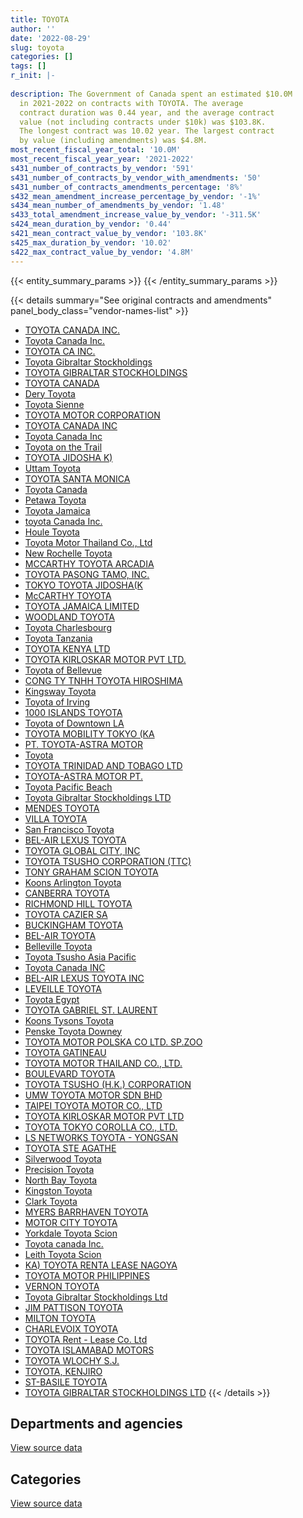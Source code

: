 ```yaml
---
title: TOYOTA
author: ''
date: '2022-08-29'
slug: toyota
categories: []
tags: []
r_init: |-
  
description: The Government of Canada spent an estimated $10.0M
  in 2021-2022 on contracts with TOYOTA. The average
  contract duration was 0.44 year, and the average contract
  value (not including contracts under $10k) was $103.8K.
  The longest contract was 10.02 year. The largest contract
  by value (including amendments) was $4.8M.
most_recent_fiscal_year_total: '10.0M'
most_recent_fiscal_year_year: '2021-2022'
s431_number_of_contracts_by_vendor: '591'
s431_number_of_contracts_by_vendor_with_amendments: '50'
s431_number_of_contracts_amendments_percentage: '8%'
s432_mean_amendment_increase_percentage_by_vendor: '-1%'
s434_mean_number_of_amendments_by_vendor: '1.48'
s433_total_amendment_increase_value_by_vendor: '-311.5K'
s424_mean_duration_by_vendor: '0.44'
s421_mean_contract_value_by_vendor: '103.8K'
s425_max_duration_by_vendor: '10.02'
s422_max_contract_value_by_vendor: '4.8M'
---
```


<script src="/rmarkdown-libs/htmlwidgets/htmlwidgets.js"></script>
<link href="/rmarkdown-libs/datatables-css/datatables-crosstalk.css" rel="stylesheet" />
<script src="/rmarkdown-libs/datatables-binding/datatables.js"></script>
<script src="/rmarkdown-libs/jquery/jquery-3.6.0.min.js"></script>
<link href="/rmarkdown-libs/dt-core-bootstrap/css/dataTables.bootstrap.min.css" rel="stylesheet" />
<link href="/rmarkdown-libs/dt-core-bootstrap/css/dataTables.bootstrap.extra.css" rel="stylesheet" />
<script src="/rmarkdown-libs/dt-core-bootstrap/js/jquery.dataTables.min.js"></script>
<script src="/rmarkdown-libs/dt-core-bootstrap/js/dataTables.bootstrap.min.js"></script>
<link href="/rmarkdown-libs/crosstalk/css/crosstalk.min.css" rel="stylesheet" />
<script src="/rmarkdown-libs/crosstalk/js/crosstalk.min.js"></script>
<script src="/rmarkdown-libs/htmlwidgets/htmlwidgets.js"></script>
<link href="/rmarkdown-libs/datatables-css/datatables-crosstalk.css" rel="stylesheet" />
<script src="/rmarkdown-libs/datatables-binding/datatables.js"></script>
<script src="/rmarkdown-libs/jquery/jquery-3.6.0.min.js"></script>
<link href="/rmarkdown-libs/dt-core-bootstrap/css/dataTables.bootstrap.min.css" rel="stylesheet" />
<link href="/rmarkdown-libs/dt-core-bootstrap/css/dataTables.bootstrap.extra.css" rel="stylesheet" />
<script src="/rmarkdown-libs/dt-core-bootstrap/js/jquery.dataTables.min.js"></script>
<script src="/rmarkdown-libs/dt-core-bootstrap/js/dataTables.bootstrap.min.js"></script>
<link href="/rmarkdown-libs/crosstalk/css/crosstalk.min.css" rel="stylesheet" />
<script src="/rmarkdown-libs/crosstalk/js/crosstalk.min.js"></script>

{{< entity_summary_params >}}
{{< /entity_summary_params >}}

{{< details summary="See original contracts and amendments" panel_body_class="vendor-names-list" >}}
- [TOYOTA CANADA INC.](https://search.open.canada.ca/en/ct/?sort=contract_value_f%20desc&page=1&search_text=%22TOYOTA%20CANADA%20INC.%22)
- [Toyota Canada Inc.](https://search.open.canada.ca/en/ct/?sort=contract_value_f%20desc&page=1&search_text=%22Toyota%20Canada%20Inc.%22)
- [TOYOTA CA INC.](https://search.open.canada.ca/en/ct/?sort=contract_value_f%20desc&page=1&search_text=%22TOYOTA%20CA%20INC.%22)
- [Toyota Gibraltar Stockholdings](https://search.open.canada.ca/en/ct/?sort=contract_value_f%20desc&page=1&search_text=%22Toyota%20Gibraltar%20Stockholdings%22)
- [TOYOTA GIBRALTAR STOCKHOLDINGS](https://search.open.canada.ca/en/ct/?sort=contract_value_f%20desc&page=1&search_text=%22TOYOTA%20GIBRALTAR%20STOCKHOLDINGS%22)
- [TOYOTA CANADA](https://search.open.canada.ca/en/ct/?sort=contract_value_f%20desc&page=1&search_text=%22TOYOTA%20CANADA%22)
- [Dery Toyota](https://search.open.canada.ca/en/ct/?sort=contract_value_f%20desc&page=1&search_text=%22Dery%20Toyota%22)
- [Toyota Sienne](https://search.open.canada.ca/en/ct/?sort=contract_value_f%20desc&page=1&search_text=%22Toyota%20Sienne%22)
- [TOYOTA MOTOR CORPORATION](https://search.open.canada.ca/en/ct/?sort=contract_value_f%20desc&page=1&search_text=%22TOYOTA%20MOTOR%20CORPORATION%22)
- [TOYOTA CANADA INC](https://search.open.canada.ca/en/ct/?sort=contract_value_f%20desc&page=1&search_text=%22TOYOTA%20CANADA%20INC%22)
- [Toyota Canada Inc](https://search.open.canada.ca/en/ct/?sort=contract_value_f%20desc&page=1&search_text=%22Toyota%20Canada%20Inc%22)
- [Toyota on the Trail](https://search.open.canada.ca/en/ct/?sort=contract_value_f%20desc&page=1&search_text=%22Toyota%20on%20the%20Trail%22)
- [TOYOTA JIDOSHA K)](https://search.open.canada.ca/en/ct/?sort=contract_value_f%20desc&page=1&search_text=%22TOYOTA%20JIDOSHA%20K%29%22)
- [Uttam Toyota](https://search.open.canada.ca/en/ct/?sort=contract_value_f%20desc&page=1&search_text=%22Uttam%20Toyota%22)
- [TOYOTA SANTA MONICA](https://search.open.canada.ca/en/ct/?sort=contract_value_f%20desc&page=1&search_text=%22TOYOTA%20SANTA%20MONICA%22)
- [Toyota Canada](https://search.open.canada.ca/en/ct/?sort=contract_value_f%20desc&page=1&search_text=%22Toyota%20Canada%22)
- [Petawa Toyota](https://search.open.canada.ca/en/ct/?sort=contract_value_f%20desc&page=1&search_text=%22Petawa%20Toyota%22)
- [Toyota Jamaica](https://search.open.canada.ca/en/ct/?sort=contract_value_f%20desc&page=1&search_text=%22Toyota%20Jamaica%22)
- [toyota Canada Inc.](https://search.open.canada.ca/en/ct/?sort=contract_value_f%20desc&page=1&search_text=%22toyota%20Canada%20Inc.%22)
- [Houle Toyota](https://search.open.canada.ca/en/ct/?sort=contract_value_f%20desc&page=1&search_text=%22Houle%20Toyota%22)
- [Toyota Motor Thailand Co., Ltd](https://search.open.canada.ca/en/ct/?sort=contract_value_f%20desc&page=1&search_text=%22Toyota%20Motor%20Thailand%20Co.%2c%20Ltd%22)
- [New Rochelle Toyota](https://search.open.canada.ca/en/ct/?sort=contract_value_f%20desc&page=1&search_text=%22New%20Rochelle%20Toyota%22)
- [MCCARTHY TOYOTA ARCADIA](https://search.open.canada.ca/en/ct/?sort=contract_value_f%20desc&page=1&search_text=%22MCCARTHY%20TOYOTA%20ARCADIA%22)
- [TOYOTA PASONG TAMO, INC.](https://search.open.canada.ca/en/ct/?sort=contract_value_f%20desc&page=1&search_text=%22TOYOTA%20PASONG%20TAMO%2c%20INC.%22)
- [TOKYO TOYOTA JIDOSHA(K](https://search.open.canada.ca/en/ct/?sort=contract_value_f%20desc&page=1&search_text=%22TOKYO%20TOYOTA%20JIDOSHA%28K%22)
- [McCARTHY TOYOTA](https://search.open.canada.ca/en/ct/?sort=contract_value_f%20desc&page=1&search_text=%22McCARTHY%20TOYOTA%22)
- [TOYOTA JAMAICA LIMITED](https://search.open.canada.ca/en/ct/?sort=contract_value_f%20desc&page=1&search_text=%22TOYOTA%20JAMAICA%20LIMITED%22)
- [WOODLAND TOYOTA](https://search.open.canada.ca/en/ct/?sort=contract_value_f%20desc&page=1&search_text=%22WOODLAND%20TOYOTA%22)
- [Toyota Charlesbourg](https://search.open.canada.ca/en/ct/?sort=contract_value_f%20desc&page=1&search_text=%22Toyota%20Charlesbourg%22)
- [Toyota Tanzania](https://search.open.canada.ca/en/ct/?sort=contract_value_f%20desc&page=1&search_text=%22Toyota%20Tanzania%22)
- [TOYOTA KENYA LTD](https://search.open.canada.ca/en/ct/?sort=contract_value_f%20desc&page=1&search_text=%22TOYOTA%20KENYA%20LTD%22)
- [TOYOTA KIRLOSKAR MOTOR PVT LTD.](https://search.open.canada.ca/en/ct/?sort=contract_value_f%20desc&page=1&search_text=%22TOYOTA%20KIRLOSKAR%20MOTOR%20PVT%20LTD.%22)
- [Toyota of Bellevue](https://search.open.canada.ca/en/ct/?sort=contract_value_f%20desc&page=1&search_text=%22Toyota%20of%20Bellevue%22)
- [CONG TY TNHH TOYOTA HIROSHIMA](https://search.open.canada.ca/en/ct/?sort=contract_value_f%20desc&page=1&search_text=%22CONG%20TY%20TNHH%20TOYOTA%20HIROSHIMA%22)
- [Kingsway Toyota](https://search.open.canada.ca/en/ct/?sort=contract_value_f%20desc&page=1&search_text=%22Kingsway%20Toyota%22)
- [Toyota of Irving](https://search.open.canada.ca/en/ct/?sort=contract_value_f%20desc&page=1&search_text=%22Toyota%20of%20Irving%22)
- [1000 ISLANDS TOYOTA](https://search.open.canada.ca/en/ct/?sort=contract_value_f%20desc&page=1&search_text=%221000%20ISLANDS%20TOYOTA%22)
- [Toyota of Downtown LA](https://search.open.canada.ca/en/ct/?sort=contract_value_f%20desc&page=1&search_text=%22Toyota%20of%20Downtown%20LA%22)
- [TOYOTA MOBILITY TOKYO (KA](https://search.open.canada.ca/en/ct/?sort=contract_value_f%20desc&page=1&search_text=%22TOYOTA%20MOBILITY%20TOKYO%20%28KA%22)
- [PT. TOYOTA-ASTRA MOTOR](https://search.open.canada.ca/en/ct/?sort=contract_value_f%20desc&page=1&search_text=%22PT.%20TOYOTA-ASTRA%20MOTOR%22)
- [Toyota](https://search.open.canada.ca/en/ct/?sort=contract_value_f%20desc&page=1&search_text=%22Toyota%22)
- [TOYOTA TRINIDAD AND TOBAGO LTD](https://search.open.canada.ca/en/ct/?sort=contract_value_f%20desc&page=1&search_text=%22TOYOTA%20TRINIDAD%20AND%20TOBAGO%20LTD%22)
- [TOYOTA-ASTRA MOTOR PT.](https://search.open.canada.ca/en/ct/?sort=contract_value_f%20desc&page=1&search_text=%22TOYOTA-ASTRA%20MOTOR%20PT.%22)
- [Toyota Pacific Beach](https://search.open.canada.ca/en/ct/?sort=contract_value_f%20desc&page=1&search_text=%22Toyota%20Pacific%20Beach%22)
- [Toyota Gibraltar Stockholdings LTD](https://search.open.canada.ca/en/ct/?sort=contract_value_f%20desc&page=1&search_text=%22Toyota%20Gibraltar%20Stockholdings%20LTD%22)
- [MENDES TOYOTA](https://search.open.canada.ca/en/ct/?sort=contract_value_f%20desc&page=1&search_text=%22MENDES%20TOYOTA%22)
- [VILLA TOYOTA](https://search.open.canada.ca/en/ct/?sort=contract_value_f%20desc&page=1&search_text=%22VILLA%20TOYOTA%22)
- [San Francisco Toyota](https://search.open.canada.ca/en/ct/?sort=contract_value_f%20desc&page=1&search_text=%22San%20Francisco%20Toyota%22)
- [BEL-AIR LEXUS TOYOTA](https://search.open.canada.ca/en/ct/?sort=contract_value_f%20desc&page=1&search_text=%22BEL-AIR%20LEXUS%20TOYOTA%22)
- [TOYOTA GLOBAL CITY, INC](https://search.open.canada.ca/en/ct/?sort=contract_value_f%20desc&page=1&search_text=%22TOYOTA%20GLOBAL%20CITY%2c%20INC%22)
- [TOYOTA TSUSHO CORPORATION (TTC)](https://search.open.canada.ca/en/ct/?sort=contract_value_f%20desc&page=1&search_text=%22TOYOTA%20TSUSHO%20CORPORATION%20%28TTC%29%22)
- [TONY GRAHAM SCION TOYOTA](https://search.open.canada.ca/en/ct/?sort=contract_value_f%20desc&page=1&search_text=%22TONY%20GRAHAM%20SCION%20TOYOTA%22)
- [Koons Arlington Toyota](https://search.open.canada.ca/en/ct/?sort=contract_value_f%20desc&page=1&search_text=%22Koons%20Arlington%20Toyota%22)
- [CANBERRA TOYOTA](https://search.open.canada.ca/en/ct/?sort=contract_value_f%20desc&page=1&search_text=%22CANBERRA%20TOYOTA%22)
- [RICHMOND HILL TOYOTA](https://search.open.canada.ca/en/ct/?sort=contract_value_f%20desc&page=1&search_text=%22RICHMOND%20HILL%20TOYOTA%22)
- [TOYOTA CAZIER SA](https://search.open.canada.ca/en/ct/?sort=contract_value_f%20desc&page=1&search_text=%22TOYOTA%20CAZIER%20SA%22)
- [BUCKINGHAM TOYOTA](https://search.open.canada.ca/en/ct/?sort=contract_value_f%20desc&page=1&search_text=%22BUCKINGHAM%20TOYOTA%22)
- [BEL-AIR TOYOTA](https://search.open.canada.ca/en/ct/?sort=contract_value_f%20desc&page=1&search_text=%22BEL-AIR%20TOYOTA%22)
- [Belleville Toyota](https://search.open.canada.ca/en/ct/?sort=contract_value_f%20desc&page=1&search_text=%22Belleville%20Toyota%22)
- [Toyota Tsusho Asia Pacific](https://search.open.canada.ca/en/ct/?sort=contract_value_f%20desc&page=1&search_text=%22Toyota%20Tsusho%20Asia%20Pacific%22)
- [Toyota Canada INC](https://search.open.canada.ca/en/ct/?sort=contract_value_f%20desc&page=1&search_text=%22Toyota%20Canada%20INC%22)
- [BEL-AIR LEXUS TOYOTA INC](https://search.open.canada.ca/en/ct/?sort=contract_value_f%20desc&page=1&search_text=%22BEL-AIR%20LEXUS%20TOYOTA%20INC%22)
- [LEVEILLE TOYOTA](https://search.open.canada.ca/en/ct/?sort=contract_value_f%20desc&page=1&search_text=%22LEVEILLE%20TOYOTA%22)
- [Toyota Egypt](https://search.open.canada.ca/en/ct/?sort=contract_value_f%20desc&page=1&search_text=%22Toyota%20Egypt%22)
- [TOYOTA GABRIEL ST. LAURENT](https://search.open.canada.ca/en/ct/?sort=contract_value_f%20desc&page=1&search_text=%22TOYOTA%20GABRIEL%20ST.%20LAURENT%22)
- [Koons Tysons Toyota](https://search.open.canada.ca/en/ct/?sort=contract_value_f%20desc&page=1&search_text=%22Koons%20Tysons%20Toyota%22)
- [Penske Toyota Downey](https://search.open.canada.ca/en/ct/?sort=contract_value_f%20desc&page=1&search_text=%22Penske%20Toyota%20Downey%22)
- [TOYOTA MOTOR POLSKA CO LTD. SP.ZOO](https://search.open.canada.ca/en/ct/?sort=contract_value_f%20desc&page=1&search_text=%22TOYOTA%20MOTOR%20POLSKA%20CO%20LTD.%20SP.ZOO%22)
- [TOYOTA GATINEAU](https://search.open.canada.ca/en/ct/?sort=contract_value_f%20desc&page=1&search_text=%22TOYOTA%20GATINEAU%22)
- [TOYOTA MOTOR THAILAND CO., LTD.](https://search.open.canada.ca/en/ct/?sort=contract_value_f%20desc&page=1&search_text=%22TOYOTA%20MOTOR%20THAILAND%20CO.%2c%20LTD.%22)
- [BOULEVARD TOYOTA](https://search.open.canada.ca/en/ct/?sort=contract_value_f%20desc&page=1&search_text=%22BOULEVARD%20TOYOTA%22)
- [TOYOTA TSUSHO (H.K.) CORPORATION](https://search.open.canada.ca/en/ct/?sort=contract_value_f%20desc&page=1&search_text=%22TOYOTA%20TSUSHO%20%28H.K.%29%20CORPORATION%22)
- [UMW TOYOTA MOTOR SDN BHD](https://search.open.canada.ca/en/ct/?sort=contract_value_f%20desc&page=1&search_text=%22UMW%20TOYOTA%20MOTOR%20SDN%20BHD%22)
- [TAIPEI TOYOTA MOTOR CO., LTD](https://search.open.canada.ca/en/ct/?sort=contract_value_f%20desc&page=1&search_text=%22TAIPEI%20TOYOTA%20MOTOR%20CO.%2c%20LTD%22)
- [TOYOTA KIRLOSKAR MOTOR PVT LTD](https://search.open.canada.ca/en/ct/?sort=contract_value_f%20desc&page=1&search_text=%22TOYOTA%20KIRLOSKAR%20MOTOR%20PVT%20LTD%22)
- [TOYOTA TOKYO COROLLA CO., LTD.](https://search.open.canada.ca/en/ct/?sort=contract_value_f%20desc&page=1&search_text=%22TOYOTA%20TOKYO%20COROLLA%20CO.%2c%20LTD.%22)
- [LS NETWORKS TOYOTA - YONGSAN](https://search.open.canada.ca/en/ct/?sort=contract_value_f%20desc&page=1&search_text=%22LS%20NETWORKS%20TOYOTA%20-%20YONGSAN%22)
- [TOYOTA STE AGATHE](https://search.open.canada.ca/en/ct/?sort=contract_value_f%20desc&page=1&search_text=%22TOYOTA%20STE%20AGATHE%22)
- [Silverwood Toyota](https://search.open.canada.ca/en/ct/?sort=contract_value_f%20desc&page=1&search_text=%22Silverwood%20Toyota%22)
- [Precision Toyota](https://search.open.canada.ca/en/ct/?sort=contract_value_f%20desc&page=1&search_text=%22Precision%20Toyota%22)
- [North Bay Toyota](https://search.open.canada.ca/en/ct/?sort=contract_value_f%20desc&page=1&search_text=%22North%20Bay%20Toyota%22)
- [Kingston Toyota](https://search.open.canada.ca/en/ct/?sort=contract_value_f%20desc&page=1&search_text=%22Kingston%20Toyota%22)
- [Clark Toyota](https://search.open.canada.ca/en/ct/?sort=contract_value_f%20desc&page=1&search_text=%22Clark%20Toyota%22)
- [MYERS BARRHAVEN TOYOTA](https://search.open.canada.ca/en/ct/?sort=contract_value_f%20desc&page=1&search_text=%22MYERS%20BARRHAVEN%20TOYOTA%22)
- [MOTOR CITY TOYOTA](https://search.open.canada.ca/en/ct/?sort=contract_value_f%20desc&page=1&search_text=%22MOTOR%20CITY%20TOYOTA%22)
- [Yorkdale Toyota Scion](https://search.open.canada.ca/en/ct/?sort=contract_value_f%20desc&page=1&search_text=%22Yorkdale%20Toyota%20Scion%22)
- [Toyota canada Inc.](https://search.open.canada.ca/en/ct/?sort=contract_value_f%20desc&page=1&search_text=%22Toyota%20canada%20Inc.%22)
- [Leith Toyota Scion](https://search.open.canada.ca/en/ct/?sort=contract_value_f%20desc&page=1&search_text=%22Leith%20Toyota%20Scion%22)
- [KA) TOYOTA RENTA LEASE NAGOYA](https://search.open.canada.ca/en/ct/?sort=contract_value_f%20desc&page=1&search_text=%22KA%29%20TOYOTA%20RENTA%20LEASE%20NAGOYA%22)
- [TOYOTA MOTOR PHILIPPINES](https://search.open.canada.ca/en/ct/?sort=contract_value_f%20desc&page=1&search_text=%22TOYOTA%20MOTOR%20PHILIPPINES%22)
- [VERNON TOYOTA](https://search.open.canada.ca/en/ct/?sort=contract_value_f%20desc&page=1&search_text=%22VERNON%20TOYOTA%22)
- [Toyota Gibraltar Stockholdings Ltd](https://search.open.canada.ca/en/ct/?sort=contract_value_f%20desc&page=1&search_text=%22Toyota%20Gibraltar%20Stockholdings%20Ltd%22)
- [JIM PATTISON TOYOTA](https://search.open.canada.ca/en/ct/?sort=contract_value_f%20desc&page=1&search_text=%22JIM%20PATTISON%20TOYOTA%22)
- [MILTON TOYOTA](https://search.open.canada.ca/en/ct/?sort=contract_value_f%20desc&page=1&search_text=%22MILTON%20TOYOTA%22)
- [CHARLEVOIX TOYOTA](https://search.open.canada.ca/en/ct/?sort=contract_value_f%20desc&page=1&search_text=%22CHARLEVOIX%20TOYOTA%22)
- [TOYOTA Rent - Lease Co. Ltd](https://search.open.canada.ca/en/ct/?sort=contract_value_f%20desc&page=1&search_text=%22TOYOTA%20Rent%20-%20Lease%20Co.%20Ltd%22)
- [TOYOTA ISLAMABAD MOTORS](https://search.open.canada.ca/en/ct/?sort=contract_value_f%20desc&page=1&search_text=%22TOYOTA%20ISLAMABAD%20MOTORS%22)
- [TOYOTA WLOCHY S.J.](https://search.open.canada.ca/en/ct/?sort=contract_value_f%20desc&page=1&search_text=%22TOYOTA%20WLOCHY%20S.J.%22)
- [TOYOTA, KENJIRO](https://search.open.canada.ca/en/ct/?sort=contract_value_f%20desc&page=1&search_text=%22TOYOTA%2c%20KENJIRO%22)
- [ST-BASILE TOYOTA](https://search.open.canada.ca/en/ct/?sort=contract_value_f%20desc&page=1&search_text=%22ST-BASILE%20TOYOTA%22)
- [TOYOTA GIBRALTAR STOCKHOLDINGS LTD](https://search.open.canada.ca/en/ct/?sort=contract_value_f%20desc&page=1&search_text=%22TOYOTA%20GIBRALTAR%20STOCKHOLDINGS%20LTD%22)
{{< /details >}}

## Departments and agencies

<div id="htmlwidget-1" style="width:100%;height:auto;" class="datatables html-widget"></div>
<script type="application/json" data-for="htmlwidget-1">{"x":{"style":"bootstrap","filter":"none","vertical":false,"data":[["<a href=\"/departments/aafc-aac/\">Agriculture and Agri-Food Canada<\/a>","<a href=\"/departments/acoa-apeca/\">Atlantic Canada Opportunities Agency<\/a>","<a href=\"/departments/cbsa-asfc/\">Canada Border Services Agency<\/a>","<a href=\"/departments/ced-dec/\">Canada Economic Development for Quebec Regions<\/a>","<a href=\"/departments/cfia-acia/\">Canadian Food Inspection Agency<\/a>","<a href=\"/departments/cic/\">Immigration, Refugees and Citizenship Canada<\/a>","<a href=\"/departments/cnsc-ccsn/\">Canadian Nuclear Safety Commission<\/a>","<a href=\"/departments/cra-arc/\">Canada Revenue Agency<\/a>","<a href=\"/departments/crtc/\">Canadian Radio-television and Telecommunications Commission<\/a>","<a href=\"/departments/csc-scc/\">Correctional Service of Canada<\/a>","<a href=\"/departments/dfatd-maecd/\">Global Affairs Canada<\/a>","<a href=\"/departments/dfo-mpo/\">Fisheries and Oceans Canada<\/a>","<a href=\"/departments/dnd-mdn/\">National Defence<\/a>","<a href=\"/departments/ec/\">Environment and Climate Change Canada<\/a>","<a href=\"/departments/elections/\">Elections Canada<\/a>","<a href=\"/departments/esdc-edsc/\">Employment and Social Development Canada<\/a>","<a href=\"/departments/fin/\">Department of Finance Canada<\/a>","<a href=\"/departments/hc-sc/\">Health Canada<\/a>","<a href=\"/departments/ic/\">Innovation, Science and Economic Development Canada<\/a>","<a href=\"/departments/isc-sac/\">Indigenous Services Canada<\/a>","<a href=\"/departments/jus/\">Department of Justice Canada<\/a>","<a href=\"/departments/nrc-cnrc/\">National Research Council Canada<\/a>","<a href=\"/departments/nrcan-rncan/\">Natural Resources Canada<\/a>","<a href=\"/departments/nserc-crsng/\">Natural Sciences and Engineering Research Council of Canada<\/a>","<a href=\"/departments/oag-bvg/\">Office of the Auditor General of Canada<\/a>","<a href=\"/departments/oic-ci/\">Office of the Information Commissioner of Canada<\/a>","<a href=\"/departments/pc/\">Parks Canada<\/a>","<a href=\"/departments/pch/\">Canadian Heritage<\/a>","<a href=\"/departments/pco-bcp/\">Privy Council Office<\/a>","<a href=\"/departments/phac-aspc/\">Public Health Agency of Canada<\/a>","<a href=\"/departments/pwgsc-tpsgc/\">Public Services and Procurement Canada<\/a>","<a href=\"/departments/rcmp-grc/\">Royal Canadian Mounted Police<\/a>","<a href=\"/departments/ssc-spc/\">Shared Services Canada<\/a>","<a href=\"/departments/tc/\">Transport Canada<\/a>","<a href=\"/departments/tsb-bst/\">Transportation Safety Board of Canada<\/a>","<a href=\"/departments/vac-acc/\">Veterans Affairs Canada<\/a>"],[406748.42,null,1331944.57,null,71208.19,62445.52,53822.18,55243.41,51330.79,607472.79,2617648.45,153765.21,4103438.37,123483.41,38446.52,78233.53,null,null,146435.32,null,55243.41,null,null,null,null,55243.41,34209.66,31857.41,null,null,55241.71,3180341.88,7314.5,692640.59,34251.48,null],[134144.66,null,414940.96,51330.79,143120.28,70630.84,null,null,null,239486.7,1636600.74,42949.39,304489.7,164555.03,null,null,null,null,null,null,null,null,null,43825.36,null,null,null,null,55243.41,null,null,2113454.6,7334.54,167912.04,null,39858.01],[364127.8,71073.46,200658.62,null,null,null,null,null,null,null,1549627.65,169298.32,251823.99,247107.35,null,316126,39213.93,67337.22,null,432927.73,null,69823.18,null,null,90776,null,67651.6,32947.95,null,97831.93,null,3191654.34,7314.5,269164.1,null,35458.27],[138330.94,null,575537.26,null,163712.9,null,null,null,null,730986.51,1821045.67,102767.48,958567.96,202258.58,null,null,11486.91,null,null,null,51265.84,null,33481.35,null,null,null,134449.83,null,null,null,33481.35,4391012.49,197196,441531.22,null,null]],"container":"<table class=\"table table-striped table-hover row-border order-column display\">\n  <thead>\n    <tr>\n      <th>Department<\/th>\n      <th>2018-2019<\/th>\n      <th>2019-2020<\/th>\n      <th>2020-2021<\/th>\n      <th>2021-2022<\/th>\n    <\/tr>\n  <\/thead>\n<\/table>","options":{"order":[[4,"desc"]],"pageLength":10,"autoWidth":true,"columnDefs":[{"targets":1,"render":"function(data, type, row, meta) {\n    return type !== 'display' ? data : DTWidget.formatCurrency(data, \"$\", 2, 3, \",\", \".\", true, null);\n  }"},{"targets":2,"render":"function(data, type, row, meta) {\n    return type !== 'display' ? data : DTWidget.formatCurrency(data, \"$\", 2, 3, \",\", \".\", true, null);\n  }"},{"targets":3,"render":"function(data, type, row, meta) {\n    return type !== 'display' ? data : DTWidget.formatCurrency(data, \"$\", 2, 3, \",\", \".\", true, null);\n  }"},{"targets":4,"render":"function(data, type, row, meta) {\n    return type !== 'display' ? data : DTWidget.formatCurrency(data, \"$\", 2, 3, \",\", \".\", true, null);\n  }"},{"width":"16%","targets":[1,2,3,4]},{"className":"dt-right","targets":[1,2,3,4]}],"orderClasses":false}},"evals":["options.columnDefs.0.render","options.columnDefs.1.render","options.columnDefs.2.render","options.columnDefs.3.render"],"jsHooks":[]}</script>
<p class="text-right">
<a href="https://github.com/GoC-Spending/contracts-data/tree/main/data/out/vendors/toyota/summary_by_fiscal_year_by_department.csv" class="source-data-link btn btn-link">View source data</a>
</p>

## Categories

<div id="htmlwidget-2" style="width:100%;height:auto;" class="datatables html-widget"></div>
<script type="application/json" data-for="htmlwidget-2">{"x":{"style":"bootstrap","filter":"none","vertical":false,"data":[["<a href=\"/categories/office_management/\">Office management<\/a>","<a href=\"/categories/defence/\">Defence<\/a>","<a href=\"/categories/transportation_and_logistics/\">Transportation and logistics<\/a>","<a href=\"/categories/industrial_products_and_services/\">Industrial products and services<\/a>"],[null,3984962.84,9944572.36,118475.53],[20610.67,304489.7,5304776.69,null],[null,251823.99,7320119.96,null],[null,958567.96,9028544.33,null]],"container":"<table class=\"table table-striped table-hover row-border order-column display\">\n  <thead>\n    <tr>\n      <th>Category<\/th>\n      <th>2018-2019<\/th>\n      <th>2019-2020<\/th>\n      <th>2020-2021<\/th>\n      <th>2021-2022<\/th>\n    <\/tr>\n  <\/thead>\n<\/table>","options":{"order":[[4,"desc"]],"dom":"t","pageLength":30,"autoWidth":true,"columnDefs":[{"targets":1,"render":"function(data, type, row, meta) {\n    return type !== 'display' ? data : DTWidget.formatCurrency(data, \"$\", 2, 3, \",\", \".\", true, null);\n  }"},{"targets":2,"render":"function(data, type, row, meta) {\n    return type !== 'display' ? data : DTWidget.formatCurrency(data, \"$\", 2, 3, \",\", \".\", true, null);\n  }"},{"targets":3,"render":"function(data, type, row, meta) {\n    return type !== 'display' ? data : DTWidget.formatCurrency(data, \"$\", 2, 3, \",\", \".\", true, null);\n  }"},{"targets":4,"render":"function(data, type, row, meta) {\n    return type !== 'display' ? data : DTWidget.formatCurrency(data, \"$\", 2, 3, \",\", \".\", true, null);\n  }"},{"width":"16%","targets":[1,2,3,4]},{"className":"dt-right","targets":[1,2,3,4]}],"orderClasses":false,"lengthMenu":[10,25,30,50,100]}},"evals":["options.columnDefs.0.render","options.columnDefs.1.render","options.columnDefs.2.render","options.columnDefs.3.render"],"jsHooks":[]}</script>
<p class="text-right">
<a href="https://github.com/GoC-Spending/contracts-data/tree/main/data/out/vendors/toyota/summary_by_fiscal_year_by_category.csv" class="source-data-link btn btn-link">View source data</a>
</p>
